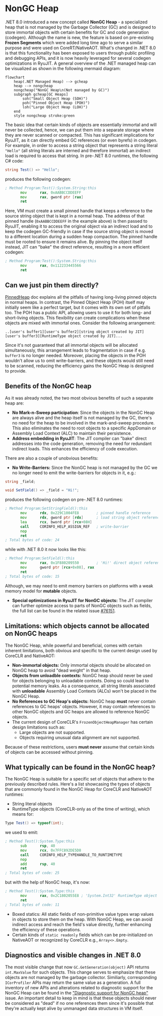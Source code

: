 # NonGC Heap

.NET 8.0 introduced a new concept called **NonGC Heap** - a specialized heap that is not managed by the Garbage Collector (GC) and is designed to store immortal objects with certain benefits for GC and code generation (codegen). Although the name is new, the feature is based on pre-existing **Frozen Segments** which were added long time ago to serve a similar purpose and were used on CoreRT/NativeAOT. What's changed in .NET 8.0 is that this functionality has been exposed to users through public profiling and debugging APIs, and it is now heavily leveraged for several codegen optimizations in RyuJIT. A general overview of the .NET managed heap can be visualized as shown in the following mermaid diagram:

```mermaid
flowchart
    heap(.NET Managed Heap) --> gcheap
    heap --> nongcheap
    nongcheap("NonGC Heap\n(Not managed by GC)")
    subgraph gcheap[GC Heaps]
        soh("Small Object Heap (SOH)")
        poh("Pinned Object Heap (POH)")
        loh("Large Object Heap (LOH)")
    end
    style nongcheap stroke:green
```

The basic idea that certain kinds of objects are essentially immortal and will never be collected, hence, we can put them into a separate storage where they are never scanned or compacted. This has significant implications for RyuJIT, as it can directly embed GC references (or even byrefs) in codegen. For example, in order to access a string object that represents a string literal `"Hello"` (all string literals are interned and therefore immortal) an indirect load is required to access that string. In pre-.NET 8.0 runtimes, the following C# code:
```cs
string Test() => "Hello";
```
produces the following codegen:
```asm
; Method Program:Test():System.String:this
       mov      rax, 0xAABBCCDDEEFF
       mov      rax, gword ptr [rax]
       ret
```
Here, VM must create a small pinned handle that keeps a reference to the source string object that is kept in a normal heap. The address of that pinned handle (`0xAABBCCDDEEFF` in the example above) is then passed to RyuJIT, enabling it to access the original object via an indirect load and to keep the codegen GC-friendly in case if the source string object is moved to a different location during a sudden heap compaction. The pinned handle must be rooted to ensure it remains alive. By pinning the object itself instead, JIT can "bake" the direct reference, resulting in a more efficient codegen:
```asm
; Method Program:Test():System.String:this
       mov      rax, 0x112233445566
       ret
```

## Can we just pin them directly?

[PinnedHeap](PinnedHeap.md) doc explains all the pitfalls of having long-living pinned objects in normal heaps. In contrast, the Pinned Object Heap (POH) itself may initially seem like a perfect target, but it comes with its own set of pitfalls too. The POH has a public API, allowing users to use it for both long- and short-living objects. This flexibility can create complications when these objects are mixed with immortal ones. Consider the following arrangement:
```
..[user's buffer1][user's buffer2][string object created by JIT][user's buffer3][RuntimeType object created by JIT]...
```
Since it's not guaranteed that all immortal objects will be allocated simultaneously, this arrangement leads to fragmentation in case if e.g. `buffer3` is no longer needed. Moreover, placing the objects in the POH wouldn't allow us to omit write-barriers, and these objects would still need to be scanned, reducing the efficiency gains the NonGC Heap is designed to provide.

## Benefits of the NonGC heap

As it was already noted, the two most obvious benefits of such a separate heap are:
* **No Mark-n-Sweep participation**: Since the objects in the NonGC Heap are always alive and the heap itself is not managed by the GC, there's no need for the heap to be involved in the mark-and-sweep procedure. This also eliminates the need to root objects to a specific AppDomain or Assembly Load Context (ALC) to maintain their persistence.
* **Address embedding in RyuJIT**: The JIT compiler can "bake" direct addresses into the code generation, removing the need for redundant indirect loads. This enhances the efficiency of code execution.

There are also a couple of unobvious benefits:
* **No Write-Barriers:** Since the NonGC heap is not managed by the GC we no longer need to emit the write-barriers for objects in it, e.g.:
```cs
string _field;

void SetField() => _field = "Hi!";
```
produces the following codegen on pre-.NET 8.0 runtimes:
```asm
; Method Program:SetStringField():this
       mov      rdx, 0x229C1004FE8        ; pinned handle reference
       mov      rdx, gword ptr [rdx]      ; load string object reference
       lea      rcx, bword ptr [rcx+08H]
       call     CORINFO_HELP_ASSIGN_REF   ; write-barrier
       nop      
       ret      
; Total bytes of code: 24
```
while with .NET 8.0 it now looks like this:
```asm
; Method Program:SetField():this
       mov      rax, 0x1F880209550        ; 'Hi!' direct object reference
       mov      gword ptr [rcx+0x08], rax
       ret      
; Total bytes of code: 15
```
Although, we may need to emit memory barriers on platforms with a weak memory model for **mutable** objects.

* **Special optimizations in RyuJIT for NonGC objects:** The JIT compiler can further optimize access to parts of NonGC objects such as fields, the full list can be found in the related issue [#76151](https://github.com/dotnet/runtime/issues/76151).

## Limitations: which objects cannot be allocated on NonGC heaps
The NonGC Heap, while powerful and beneficial, comes with certain inherent limitations, both obvious and specific to the current design used by CoreCLR and NativeAOT:
* **Non-immortal objects:** Only immortal objects should be allocated on NonGC heap to avoid "dead weight" in that heap.
* **Objects from unloadble contexts:** NonGC heap should never be used for objects belonging to unloadable contexts. Doing so could lead to potential memory leaks. As a consequence, all string literals associated with **unloadable** Assembly Load Contexts (ALCs) won't be placed in the NonGC Heap.
* **No References to GC Heap's objects:** NonGC heap **must** never contain references to GC heaps' objects. However, it may contain references to other NonGC objects and GC heaps are allowed to reference NonGC objects.
* The current design of CoreCLR's `FrozenObjectHeapManager` has certain design limitations such as:
  * Large objects are not supported.
  * Objects requiring unusual data alignment are not supported.

Because of these restrictions, users **must never** assume that certain kinds of objects can be accessed without pinning.

## What typically can be found in the NonGC heap?
The NonGC Heap is suitable for a specific set of objects that adhere to the previously described rules. Here's a list showcasing the types of objects that are commonly found in the NonGC Heap for CoreCLR and NativeAOT runtimes:
* String literal objects
* RuntimeType objects (CoreCLR-only as of the time of writing), which means for:
```cs
Type Test() => typeof(int);
```
we used to emit:
```asm
; Method Test():System.Type:this
       sub      rsp, 40
       mov      rcx, 0x7FFC892DE5D8
       call     CORINFO_HELP_TYPEHANDLE_TO_RUNTIMETYPE
       nop      
       add      rsp, 40
       ret      
; Total bytes of code: 25

```
but with the help of NonGC heap, it's now:
```asm
; Method Test():System.Type:this
       mov      rax, 0x2C1802055E8 ; 'System.Int32' RuntimeType object
       ret      
; Total bytes of code: 11
```
* Boxed statics:  All static fields of non-primitive value types wrap values in objects to store them on the heap. With NonGC Heap, we can avoid indirect access and reach the field's value directly, further enhancing the efficiency of these operations.
* Certain kinds of `static readonly` fields which can be pre-initialized on NativeAOT or recognized by CoreCLR e.g., `Array<>.Empty`.

## Diagnostics and visible changes in .NET 8.0
The most visible change that now `GC.GetGeneration(object)` API returns `int.MaxValue` for such objects. This change serves to emphasize that these objects are not managed by the garbage collector. Similiarly, corresponding `ICorProfiler` APIs may return the same value as a generation. A full inventory of new APIs and alterations related to diagnostic support for the NonGC Heap can be found in the ["Diagnostic support for NonGC heap"](https://github.com/dotnet/runtime/issues/75836) issue. An important detail to keep in mind is that these objects should never be considered as "dead" if no one references them since it's possible that they're actually kept alive by unmanaged data structures in VM itself.
